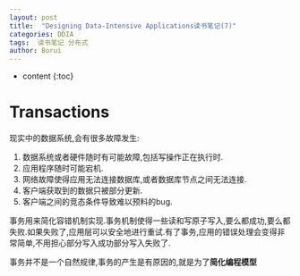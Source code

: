 ```yaml
---
layout: post
title:  "Designing Data-Intensive Applications读书笔记(7)"
categories: DDIA
tags:  读书笔记 分布式
author: Borui
---
```


* content
{:toc}

# Transactions
现实中的数据系统,会有很多故障发生:
1. 数据系统或者硬件随时有可能故障,包括写操作正在执行时.
2. 应用程序随时可能宕机.
3. 网络故障使得应用无法连接数据库,或者数据库节点之间无法连接.
4. 客户端获取到的数据只被部分更新.
5. 客户端之间的竞态条件导致难以预料的bug.

事务用来简化容错机制实现.事务机制使得一些读和写原子写入,要么都成功,要么都失败.如果失败了,应用层可以安全地进行重试.有了事务,应用的错误处理会变得非常简单,不用担心部分写入成功部分写入失败了.

事务并不是一个自然规律,事务的产生是有原因的,就是为了**简化编程模型**